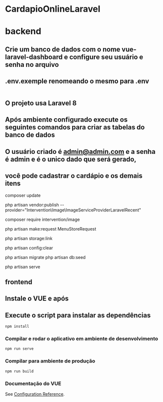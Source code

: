 # CardapioOnlineLaravel

# backend

## Crie um banco de dados com o nome vue-laravel-dashboard e configure seu usuário e senha no arquivo 
## .env.exemple renomeando o mesmo para .env
```
```
## O projeto usa Laravel 8
## Após ambiente configurado execute os seguintes comandos para criar as tabelas do banco de dados
## O usuário criado é admin@admin.com e a senha é admin e é o unico dado que será gerado,
## você pode cadastrar o cardápio e os demais itens

composer update

php artisan vendor:publish --provider="Intervention\Image\ImageServiceProviderLaravelRecent"

composer require intervention/image

php artisan make:request MenuStoreRequest

php artisan storage:link

php artisan config:clear

php artisan migrate
php artisan db:seed

php artisan serve

## frontend

## Instale o VUE e após 
## Execute o script para instalar as dependências
```
npm install
```

### Compilar e rodar o aplicativo em ambiente de desenvolvimento
```
npm run serve
```

### Compilar para ambiente de produção
```
npm run build
```

### Documentação do VUE
See [Configuration Reference](https://cli.vuejs.org/config/).

